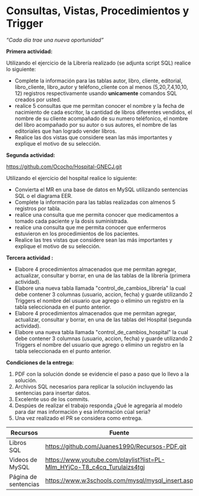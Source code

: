 # Consultas, Vistas, Procedimientos y Trigger

*“Cada día trae una nueva oportunidad”*

**Primera actividad:**

Utilizando el ejercicio de la Librería realizado (se adjunta script SQL) realice lo siguiente:

- Complete la información para las tablas autor, libro, cliente, editorial, libro_cliente, libro_autor y teléfono_cliente con al menos (5,20,7,4,10,10, 12) registros respectivamente usando **unicamente** comandos SQL creados por usted.
- realice 5 consultas que me permitan conocer  el nombre y la fecha de nacimiento de cada escritor, la cantidad de libros diferentes vendidos, el nombre de su cliente acompañado de su numero teléfonico, el nombre del libro acompañado por su autor o sus autores, el nombre de las editoriales que han logrado vender libros.
- Realice las dos vistas que considere sean las más importantes y explique el motivo de su selección.

**Segunda actividad:**

https://github.com/Ococho/Hospital-GNECJ.git

Utilizando el ejercicio del hospital realice lo siguiente:

- Convierta el MR en una base de datos en MySQL utilizando sentencias SQL o el diagrama EER.
- Complete la información para las tablas realizadas con almenos 5 registros por tabla.
- realice una consulta que me permita conocer que medicamentos a tomado cada paciente y la dosis suministrada.
- realice una consulta que me permita conocer que enfermeros estuvieron en los procedimientos de los pacientes.
- Realice las tres vistas que considere sean las más importantes y explique el motivo de su selección.

**Tercera actividad :**
- Elabore 4 procedimientos almacenados que me permitan agregar, actualizar, consultar y borrar, en una de las tablas de la librería (primera actividad).
- Elabore una nueva tabla llamada "control_de_cambios_librería" la cual debe contener 3 columnas (usuario, accion, fecha) y guarde utilizando 2 Triggers el nombre del usuario que agrego o elimino un registro en la tabla seleccionada en el punto anterior.
- Elabore 4 procedimientos almacenados que me permitan agregar, actualizar, consultar y borrar, en una de las tablas del Hospital (segunda actividad).
- Elabore una nueva tabla llamada "control_de_cambios_hospital" la cual debe contener 3 columnas (usuario, accion, fecha) y guarde utilizando 2 Triggers el nombre del usuario que agrego o elimino un registro en la tabla seleccionada en el punto anterior.

 **Condiciones de la entrega:**

1. PDF con la solución donde se evidencie el paso a paso que lo llevo a la solución. 
2. Archivos SQL necesarios para replicar la solución incluyendo las sentencias para insertar datos. 
3. Excelente uso de los commits. 
4. Despúes de realizar el trabajo responda ¿Qué le agregaría al modelo para dar mas información y esa información cúal seria?
5. Una vez realizado el PR se considera como entrega. 


| Recursos | Fuente |
| --- | --- |
| Libros SQL | https://github.com/Juanes1990/Recursos-PDF.git |
| Videos de MySQL | https://www.youtube.com/playlist?list=PL-Mlm_HYjCo-T8_c4cq_Turulaizs4tgj |
| Página de sentencias | https://www.w3schools.com/mysql/mysql_insert.asp |